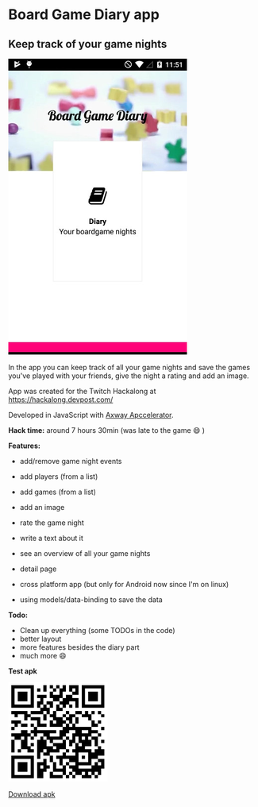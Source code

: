# Board Game Diary app
## Keep track of your game nights

![image](preview.jpg)

In the app you can keep track of all your game nights and save the games you've played with your friends, give the night a rating and add an image.

App was created for the Twitch Hackalong at https://hackalong.devpost.com/

Developed in JavaScript with [Axway Apccelerator](http://appcelerator.com/).

**Hack time:** around 7 hours 30min (was late to the game :smile: )

**Features:**
* add/remove game night events
* add players (from a list)
* add games (from a list)
* add an image
* rate the game night
* write a text about it
* see an overview of all your game nights
* detail page


* cross platform app (but only for Android now since I'm on linux)
* using models/data-binding to save the data

**Todo:**
* Clean up everything (some TODOs in the code)
* better layout
* more features besides the diary part
* much more :smile:


**Test apk**

![qr](qrcode.png)

[Download apk](bgk.apk)
